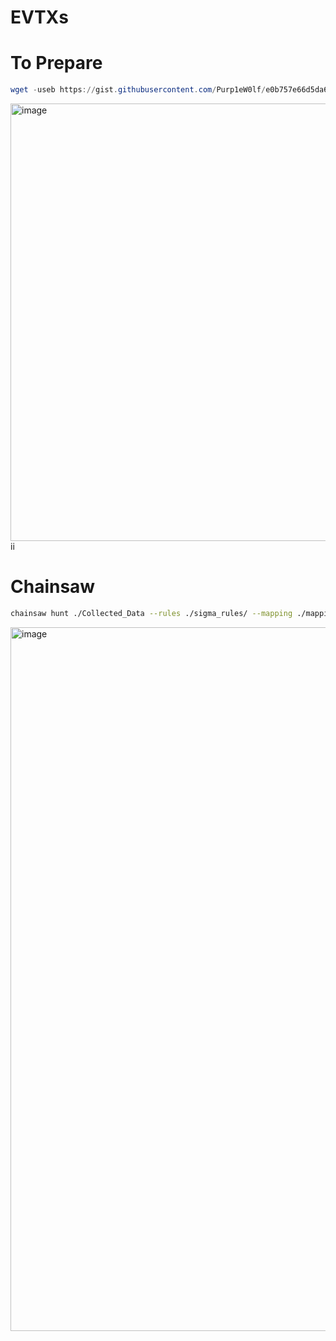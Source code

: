 # EVTXs

# To Prepare

```powershell
wget -useb https://gist.githubusercontent.com/Purp1eW0lf/e0b757e66d5da629c1d03e2941fa5b4b/raw/098f624370b9a096e0ef7d32ca71b11e183266ae/Pull_logs_and_zip.ps1 -outfile Pull_logs_and_zip.ps1
```
<img width="700" alt="image" src="https://user-images.githubusercontent.com/44196051/171155030-0c4219f5-1782-4c16-bef2-eaa08ed0b6f8.png">ii 

# Chainsaw

```bash
chainsaw hunt ./Collected_Data --rules ./sigma_rules/ --mapping ./mapping_files/sigma-mapping.yml --full --lateral-all --col-width 100
```

<img width="1126" alt="image" src="https://user-images.githubusercontent.com/44196051/171155423-926b881d-db8b-4428-8916-9b1bff3e8e2a.png">
